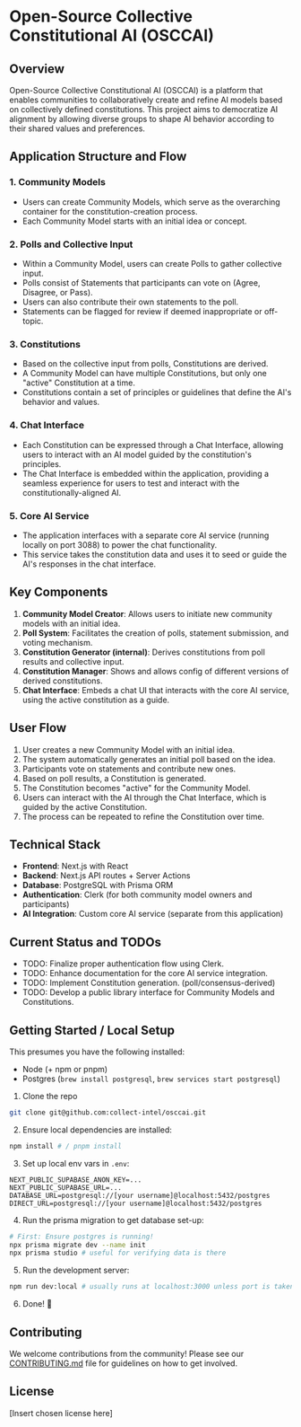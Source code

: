 # Open-Source Collective Constitutional AI (OSCCAI)

## Overview

Open-Source Collective Constitutional AI (OSCCAI) is a platform that enables communities to collaboratively create and refine AI models based on collectively defined constitutions. This project aims to democratize AI alignment by allowing diverse groups to shape AI behavior according to their shared values and preferences.

## Application Structure and Flow

### 1. Community Models

- Users can create Community Models, which serve as the overarching container for the constitution-creation process.
- Each Community Model starts with an initial idea or concept.

### 2. Polls and Collective Input

- Within a Community Model, users can create Polls to gather collective input.
- Polls consist of Statements that participants can vote on (Agree, Disagree, or Pass).
- Users can also contribute their own statements to the poll.
- Statements can be flagged for review if deemed inappropriate or off-topic.

### 3. Constitutions

- Based on the collective input from polls, Constitutions are derived.
- A Community Model can have multiple Constitutions, but only one "active" Constitution at a time.
- Constitutions contain a set of principles or guidelines that define the AI's behavior and values.

### 4. Chat Interface

- Each Constitution can be expressed through a Chat Interface, allowing users to interact with an AI model guided by the constitution's principles.
- The Chat Interface is embedded within the application, providing a seamless experience for users to test and interact with the constitutionally-aligned AI.

### 5. Core AI Service

- The application interfaces with a separate core AI service (running locally on port 3088) to power the chat functionality.
- This service takes the constitution data and uses it to seed or guide the AI's responses in the chat interface.

## Key Components

1. **Community Model Creator**: Allows users to initiate new community models with an initial idea.
2. **Poll System**: Facilitates the creation of polls, statement submission, and voting mechanism.
3. **Constitution Generator (internal)**: Derives constitutions from poll results and collective input.
4. **Constitution Manager**: Shows and allows config of different versions of derived constitutions.
5. **Chat Interface**: Embeds a chat UI that interacts with the core AI service, using the active constitution as a guide.

## User Flow

1. User creates a new Community Model with an initial idea.
2. The system automatically generates an initial poll based on the idea.
3. Participants vote on statements and contribute new ones.
4. Based on poll results, a Constitution is generated.
5. The Constitution becomes "active" for the Community Model.
6. Users can interact with the AI through the Chat Interface, which is guided by the active Constitution.
7. The process can be repeated to refine the Constitution over time.

## Technical Stack

- **Frontend**: Next.js with React
- **Backend**: Next.js API routes + Server Actions
- **Database**: PostgreSQL with Prisma ORM
- **Authentication**: Clerk (for both community model owners and participants)
- **AI Integration**: Custom core AI service (separate from this application)

## Current Status and TODOs

- TODO: Finalize proper authentication flow using Clerk.
- TODO: Enhance documentation for the core AI service integration.
- TODO: Implement Constitution generation. (poll/consensus-derived)
- TODO: Develop a public library interface for Community Models and Constitutions.

## Getting Started / Local Setup

This presumes you have the following installed:

* Node (+ npm or pnpm)
* Postgres (`brew install postgresql`, `brew services start postgresql`)

1. Clone the repo

```bash
git clone git@github.com:collect-intel/osccai.git
```

2. Ensure local dependencies are installed:

```bash
npm install # / pnpm install
```

3. Set up local env vars in `.env`:

```
NEXT_PUBLIC_SUPABASE_ANON_KEY=...
NEXT_PUBLIC_SUPABASE_URL=...
DATABASE_URL=postgresql://[your username]@localhost:5432/postgres
DIRECT_URL=postgresql://[your username]@localhost:5432/postgres
```

4. Run the prisma migration to get database set-up:

```bash
# First: Ensure postgres is running!
npx prisma migrate dev --name init
npx prisma studio # useful for verifying data is there
```

5. Run the development server:

```bash
npm run dev:local # usually runs at localhost:3000 unless port is taken
```

6. Done! 🥳

## Contributing

We welcome contributions from the community! Please see our [CONTRIBUTING.md](CONTRIBUTING.md) file for guidelines on how to get involved.

## License

[Insert chosen license here]